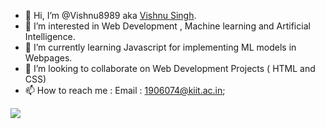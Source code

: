 - 👋 Hi, I’m @Vishnu8989 aka <a href="https://www.linkedin.com/in/vishnu-singh-5b6859196/">Vishnu Singh</a>.
- 👀 I’m interested in Web Development , Machine learning and Artificial Intelligence.
- 🌱 I’m currently learning Javascript for implementing ML models in Webpages.
- 💞️ I’m looking to collaborate on Web Development Projects ( HTML and CSS)
- 📫 How to reach me : Email : 1906074@kiit.ac.in;
<img src="https://github-readme-stats.vercel.app/api?username=vishnu8989&&show_icons=true&title_color=ffffff&icon_color=bb2acf&text_color=daf7dc&bg_color=151515">
<!---
Vishnu8989/Vishnu8989 is a ✨ special ✨ repository because its `README.md` (this file) appears on your GitHub profile.
You can click the Preview link to take a look at your changes.
--->
